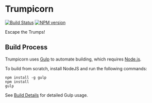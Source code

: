 # Trumpicorn
[![Build Status](https://travis-ci.org/FullScreenShenanigans/Trumpicorn.svg?branch=master)](https://travis-ci.org/FullScreenShenanigans/Trumpicorn)
[![NPM version](https://badge.fury.io/js/trumpicorn.svg)](http://badge.fury.io/js/trumpicorn)

Escape the Trumps!



## Build Process

Trumpicorn uses [Gulp](http://gulpjs.com/) to automate building, which requires [Node.js](http://node.js.org).

To build from scratch, install NodeJS and run the following commands:

```
npm install -g gulp
npm install
gulp
```

See [Build Details](https://github.com/FullScreenShenanigans/Documentation/blob/master/Build%20Details.md) for detailed Gulp usage.
